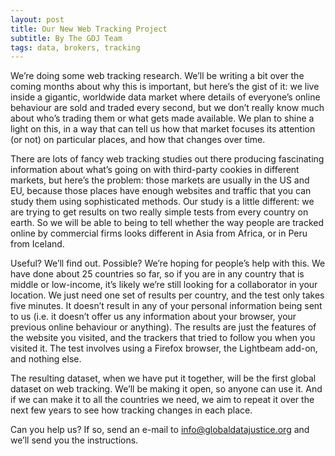 ```yaml
---
layout: post
title: Our New Web Tracking Project
subtitle: By The GDJ Team
tags: data, brokers, tracking
---
```


We’re doing some web tracking research. We’ll be writing a bit over the coming months about why this is important, but here’s the gist of it: we live inside a gigantic, worldwide data market where details of everyone’s online behaviour are sold and traded every second, but we don’t really know much about who’s trading them or what gets made available. We plan to shine a light on this, in a way that can tell us how that market focuses its attention (or not) on particular places, and how that changes over time.
 
There are lots of fancy web tracking studies out there producing fascinating information about what’s going on with third-party cookies in different markets, but here’s the problem: those markets are usually in the US and EU, because those places have enough websites and traffic that you can study them using sophisticated methods. Our study is a little different: we are trying to get results on two really simple tests from every country on earth. So we will be able to being to tell whether the way people are tracked online by commercial firms looks different in Asia from Africa, or in Peru from Iceland.
 
Useful? We’ll find out. Possible? We’re hoping for people’s help with this. We have done about 25 countries so far, so if you are in any country that is middle or low-income, it’s likely we’re still looking for a collaborator in your location. We just need one set of results per country, and the test only takes five minutes. It doesn’t result in any of your personal information being sent to us (i.e. it doesn’t offer us any information about your browser, your previous online behaviour or anything). The results are just the features of the website you visited, and the trackers that tried to follow you when you visited it. The test involves using a Firefox browser, the Lightbeam add-on, and nothing else.
 
The resulting dataset, when we have put it together, will be the first global dataset on web tracking. We’ll be making it open, so anyone can use it. And if we can make it to all the countries we need, we aim to repeat it over the next few years to see how tracking changes in each place.
 
Can you help us? If so, send an e-mail to info@globaldatajustice.org and we’ll send you the instructions.
